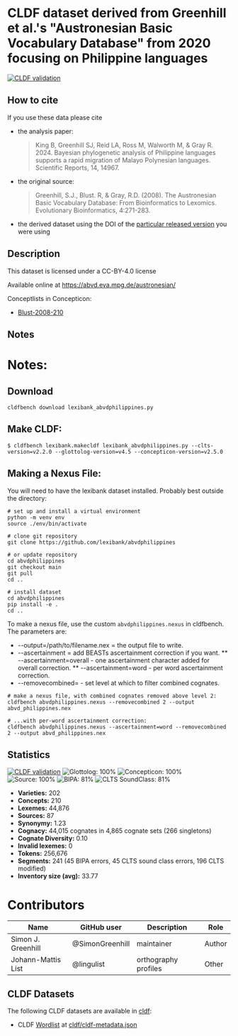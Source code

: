 # CLDF dataset derived from Greenhill et al.'s "Austronesian Basic Vocabulary Database" from 2020 focusing on Philippine languages

[![CLDF validation](https://github.com/SimonGreenhill/abvd_philippines/workflows/CLDF-validation/badge.svg)](https://github.com/SimonGreenhill/abvd_philippines/actions?query=workflow%3ACLDF-validation)

## How to cite

If you use these data please cite
- the analysis paper:
  > King B, Greenhill SJ, Reid LA, Ross M, Walworth M, & Gray R. 2024. Bayesian phylogenetic analysis of Philippine languages supports a rapid migration of Malayo Polynesian languages. Scientific Reports, 14, 14967.
- the original source:
  > Greenhill, S.J., Blust. R, & Gray, R.D. (2008). The Austronesian Basic Vocabulary Database: From Bioinformatics to Lexomics. Evolutionary Bioinformatics, 4:271-283.
- the derived dataset using the DOI of the [particular released version](../../releases/) you were using

## Description


This dataset is licensed under a CC-BY-4.0 license

Available online at https://abvd.eva.mpg.de/austronesian/


Conceptlists in Concepticon:
- [Blust-2008-210](https://concepticon.clld.org/contributions/Blust-2008-210)
## Notes

# Notes:

## Download

```
cldfbench download lexibank_abvdphilippines.py
```

## Make CLDF:

```
$ cldfbench lexibank.makecldf lexibank_abvdphilippines.py --clts-version=v2.2.0 --glottolog-version=v4.5 --concepticon-version=v2.5.0 
```


## Making a Nexus File:

You will need to have the lexibank dataset installed. Probably best outside the directory:


```shell
# set up and install a virtual environment
python -m venv env
source ./env/bin/activate

# clone git repository
git clone https://github.com/lexibank/abvdphilippines

# or update repository
cd abvdphilippines
git checkout main
git pull
cd ..

# install dataset
cd abvdphilippines
pip install -e .
cd ..
```

To make a nexus file, use the custom `abvdphilippines.nexus` in cldfbench. The parameters are:

* --output=/path/to/filename.nex = the output file to write.
* --ascertainment = add BEASTs ascertainment correction if you want.
** --ascertainment=overall - one ascertainment character added for overall correction.
** --ascertainment=word - per word ascertainment correction.
* --removecombined=<int> - set level at which to filter combined cognates.


```shell
# make a nexus file, with combined cognates removed above level 2:
cldfbench abvdphilippines.nexus --removecombined 2 --output abvd_philippines.nex

# ...with per-word ascertainment correction:
cldfbench abvdphilippines.nexus --ascertainment=word --removecombined 2 --output abvd_philippines.nex
````






## Statistics


[![CLDF validation](https://github.com/SimonGreenhill/abvd_philippines/workflows/CLDF-validation/badge.svg)](https://github.com/SimonGreenhill/abvd_philippines/actions?query=workflow%3ACLDF-validation)
![Glottolog: 100%](https://img.shields.io/badge/Glottolog-100%25-brightgreen.svg "Glottolog: 100%")
![Concepticon: 100%](https://img.shields.io/badge/Concepticon-100%25-brightgreen.svg "Concepticon: 100%")
![Source: 100%](https://img.shields.io/badge/Source-100%25-brightgreen.svg "Source: 100%")
![BIPA: 81%](https://img.shields.io/badge/BIPA-81%25-yellowgreen.svg "BIPA: 81%")
![CLTS SoundClass: 81%](https://img.shields.io/badge/CLTS%20SoundClass-81%25-yellowgreen.svg "CLTS SoundClass: 81%")

- **Varieties:** 202
- **Concepts:** 210
- **Lexemes:** 44,876
- **Sources:** 87
- **Synonymy:** 1.23
- **Cognacy:** 44,015 cognates in 4,865 cognate sets (266 singletons)
- **Cognate Diversity:** 0.10
- **Invalid lexemes:** 0
- **Tokens:** 256,676
- **Segments:** 241 (45 BIPA errors, 45 CLTS sound class errors, 196 CLTS modified)
- **Inventory size (avg):** 33.77

# Contributors

Name               | GitHub user     | Description                          | Role
---                | ---             | ---                                  | ---
Simon J. Greenhill | @SimonGreenhill | maintainer                           | Author
Johann-Mattis List | @lingulist  | orthography profiles | Other




## CLDF Datasets

The following CLDF datasets are available in [cldf](cldf):

- CLDF [Wordlist](https://github.com/cldf/cldf/tree/master/modules/Wordlist) at [cldf/cldf-metadata.json](cldf/cldf-metadata.json)
